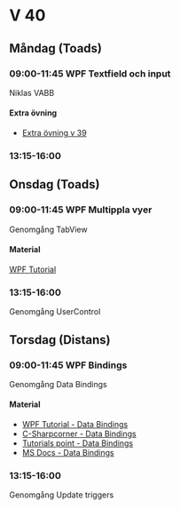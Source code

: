 # V 40
## Måndag (Toads)
### 09:00-11:45 WPF Textfield och input
Niklas VABB
#### Extra övning
* [Extra övning v 39](./extra.md)
### 13:15-16:00

## Onsdag (Toads)
### 09:00-11:45 WPF Multippla vyer
Genomgång TabView

#### Material

[WPF Tutorial](https://wpf-tutorial.com/)
### 13:15-16:00
Genomgång UserControl
## Torsdag (Distans)
### 09:00-11:45 WPF Bindings
Genomgång Data Bindings
#### Material
* [WPF Tutorial - Data Bindings](https://wpf-tutorial.com/data-binding/introduction/)
* [C-Sharpcorner - Data Bindings](https://www.c-sharpcorner.com/blogs/databinding-in-wpf-part-i)
* [Tutorials point - Data Bindings](https://www.tutorialspoint.com/wpf/wpf_data_binding.htm)
* [MS Docs - Data Bindings](https://docs.microsoft.com/en-us/dotnet/desktop/wpf/data/?view=netdesktop-5.0)

### 13:15-16:00
Genomgång Update triggers
